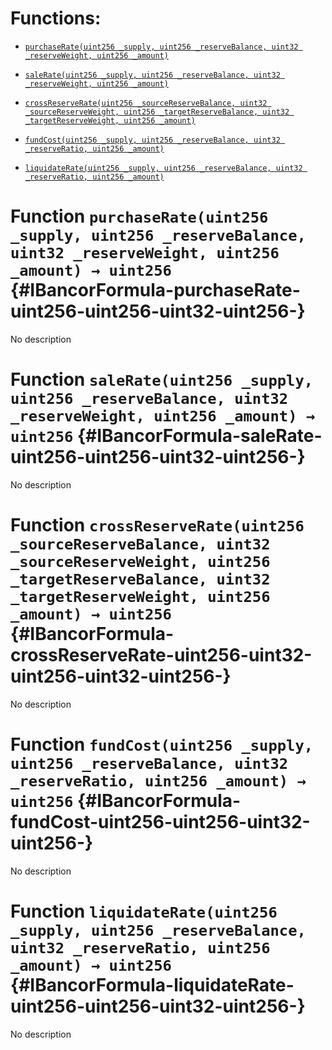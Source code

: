 # Functions:

- [`purchaseRate(uint256 _supply, uint256 _reserveBalance, uint32 _reserveWeight, uint256 _amount)`](#IBancorFormula-purchaseRate-uint256-uint256-uint32-uint256-)

- [`saleRate(uint256 _supply, uint256 _reserveBalance, uint32 _reserveWeight, uint256 _amount)`](#IBancorFormula-saleRate-uint256-uint256-uint32-uint256-)

- [`crossReserveRate(uint256 _sourceReserveBalance, uint32 _sourceReserveWeight, uint256 _targetReserveBalance, uint32 _targetReserveWeight, uint256 _amount)`](#IBancorFormula-crossReserveRate-uint256-uint32-uint256-uint32-uint256-)

- [`fundCost(uint256 _supply, uint256 _reserveBalance, uint32 _reserveRatio, uint256 _amount)`](#IBancorFormula-fundCost-uint256-uint256-uint32-uint256-)

- [`liquidateRate(uint256 _supply, uint256 _reserveBalance, uint32 _reserveRatio, uint256 _amount)`](#IBancorFormula-liquidateRate-uint256-uint256-uint32-uint256-)

# Function `purchaseRate(uint256 _supply, uint256 _reserveBalance, uint32 _reserveWeight, uint256 _amount) → uint256` {#IBancorFormula-purchaseRate-uint256-uint256-uint32-uint256-}

No description

# Function `saleRate(uint256 _supply, uint256 _reserveBalance, uint32 _reserveWeight, uint256 _amount) → uint256` {#IBancorFormula-saleRate-uint256-uint256-uint32-uint256-}

No description

# Function `crossReserveRate(uint256 _sourceReserveBalance, uint32 _sourceReserveWeight, uint256 _targetReserveBalance, uint32 _targetReserveWeight, uint256 _amount) → uint256` {#IBancorFormula-crossReserveRate-uint256-uint32-uint256-uint32-uint256-}

No description

# Function `fundCost(uint256 _supply, uint256 _reserveBalance, uint32 _reserveRatio, uint256 _amount) → uint256` {#IBancorFormula-fundCost-uint256-uint256-uint32-uint256-}

No description

# Function `liquidateRate(uint256 _supply, uint256 _reserveBalance, uint32 _reserveRatio, uint256 _amount) → uint256` {#IBancorFormula-liquidateRate-uint256-uint256-uint32-uint256-}

No description
